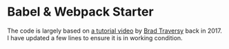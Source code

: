 # Babel & Webpack Starter
The code is largely based on [a tutorial video](https://www.youtube.com/watch?v=iWUR04B42Hc) by [Brad Traversy](https://github.com/bradtraversy/babel_webpack_starter) back in 2017. I have updated a few lines to ensure it is in working condition.
